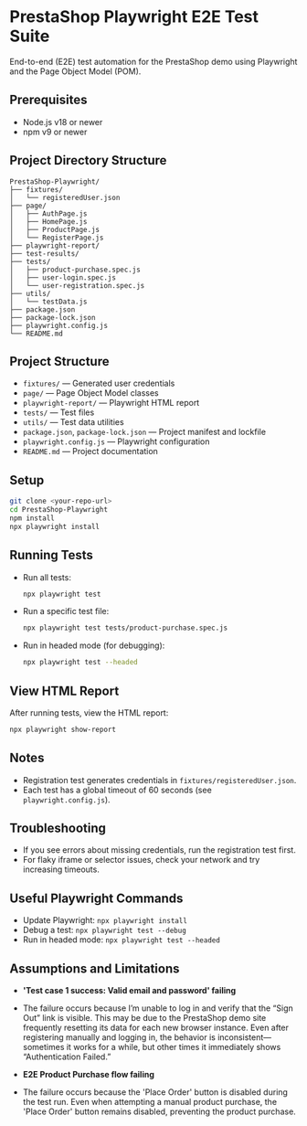 # PrestaShop Playwright E2E Test Suite

End-to-end (E2E) test automation for the PrestaShop demo using Playwright and the Page Object Model (POM).

## Prerequisites

- Node.js v18 or newer
- npm v9 or newer

## Project Directory Structure

```
PrestaShop-Playwright/
├── fixtures/
│   └── registeredUser.json
├── page/
│   ├── AuthPage.js
│   ├── HomePage.js
│   ├── ProductPage.js
│   └── RegisterPage.js
├── playwright-report/
├── test-results/
├── tests/
│   ├── product-purchase.spec.js
│   ├── user-login.spec.js
│   └── user-registration.spec.js
├── utils/
│   └── testData.js
├── package.json
├── package-lock.json
├── playwright.config.js
└── README.md
```

## Project Structure

- `fixtures/` — Generated user credentials
- `page/` — Page Object Model classes
- `playwright-report/` — Playwright HTML report
- `tests/` — Test files
- `utils/` — Test data utilities
- `package.json`, `package-lock.json` — Project manifest and lockfile
- `playwright.config.js` — Playwright configuration
- `README.md` — Project documentation

## Setup

```bash
git clone <your-repo-url>
cd PrestaShop-Playwright
npm install
npx playwright install
```

## Running Tests

- Run all tests:
  ```bash
  npx playwright test
  ```
- Run a specific test file:
  ```bash
  npx playwright test tests/product-purchase.spec.js
  ```
- Run in headed mode (for debugging):
  ```bash
  npx playwright test --headed
  ```

## View HTML Report

After running tests, view the HTML report:

```bash
npx playwright show-report
```

## Notes

- Registration test generates credentials in `fixtures/registeredUser.json`.
- Each test has a global timeout of 60 seconds (see `playwright.config.js`).

## Troubleshooting

- If you see errors about missing credentials, run the registration test first.
- For flaky iframe or selector issues, check your network and try increasing timeouts.

## Useful Playwright Commands

- Update Playwright: `npx playwright install`
- Debug a test: `npx playwright test --debug`
- Run in headed mode: `npx playwright test --headed`

## Assumptions and Limitations

- **'Test case 1 success: Valid email and password' failing**
- The failure occurs because I’m unable to log in and verify that the “Sign Out” link is visible. This may be due to the PrestaShop demo site frequently resetting its data for each new browser instance. Even after registering manually and logging in, the behavior is inconsistent—sometimes it works for a while, but other times it immediately shows “Authentication Failed.”

- **E2E Product Purchase flow failing**
- The failure occurs because the 'Place Order' button is disabled during the test run. Even when attempting a manual product purchase, the 'Place Order' button remains disabled, preventing the product purchase.
